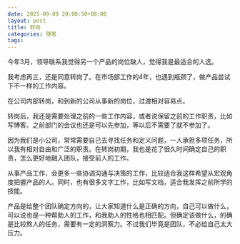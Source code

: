 ```yaml
---
date: 2025-09-09 20:00:50+08:00
layout: post
title: 转岗
categories: 随笔
tags: 
---
```


今年3月，领导联系我觉得另一个产品的岗位缺人，觉得我是最适合的人选。

我考虑再三，还是同意转岗了。在市场部工作的4年，也遇到瓶颈了，做产品尝试下不一样的工作内容。

在公司内部转岗，和到新的公司从事新的岗位，过渡相对容易点。

转岗后，我还是需要处理之前的一些工作内容，或者说保留之前的工作职责，比如写博客。之前部门的会议也还是可以先参加，等以后不需要了就不参加了。

因为我们是小公司，常常需要自己去寻找任务和定义问题，一人承担多项任务，所以我有相对自由和广泛的职责。在转岗初期，我也是花了很久时间确定自己的职责，怎么更好地融入团队，接受前人的工作。

从事产品工作，会更多一些协调沟通与决策的工作，比较适合我这样希望从宏观角度把握产品的人。同时，也有很多文字工作，比如写文档，适合我发挥之前所学的技能。

产品是给整个团队确定方向的，让大家知道什么是正确的方向，自己可以做什么，可以说也是一种帮助人的工作，和我助人的性格也相匹配。但确定该做什么，的确是比较熬人的任务，需要有一定的洞察力。不过我们毕竟是团队，不必给自己太大压力。











